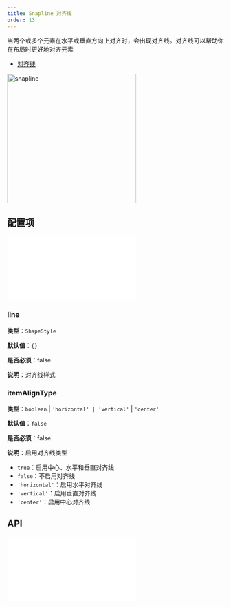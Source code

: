 ```yaml
---
title: Snapline 对齐线
order: 13
---
```


当两个或多个元素在水平或垂直方向上对齐时，会出现对齐线。对齐线可以帮助你在布局时更好地对齐元素

- [对齐线](/examples/tool/snapline/#snapline)

<img alt="snapline" src="https://mdn.alipayobjects.com/huamei_qa8qxu/afts/img/A*IO2JTarFs0AAAAAAAAAAAAAADmJ7AQ/original" height='300'/>

## 配置项

<embed src="../../common/IPluginBaseConfig.en.md"></embed>

### line

**类型**：`ShapeStyle`

**默认值**：`{}`

**是否必须**：false

**说明**：对齐线样式

### itemAlignType

**类型**：`boolean` | `'horizontal' | 'vertical'` | `'center'`

**默认值**：`false`

**是否必须**：false

**说明**：启用对齐线类型

- `true`：启用中心、水平和垂直对齐线
- `false`：不启用对齐线
- `'horizontal'`：启用水平对齐线
- `'vertical'`：启用垂直对齐线
- `'center'`：启用中心对齐线

## API

<!-- TODO 缺少 destroy 方法待修复 -->

<embed src="../../common/PluginAPIDestroy.zh.md"></embed>
